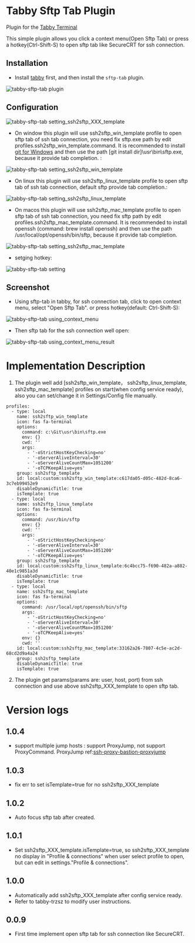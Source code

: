 # Tabby Sftp Tab Plugin

Plugin for the [Tabby Terminal](https://github.com/Eugeny/tabby)

This simple plugin allows you click a context menu(Open Sftp Tab) or press a hotkey(Ctrl-Shift-S) to open sftp tab like SecureCRT for ssh connection. 

## Installation

* Install [tabby](https://tabby.sh/) first, and then install the `sftp-tab` plugin.

![tabby-sftp-tab plugin](https://github.com/wljince007/tabby-sftp-tab/blob/main/doc/install.png?raw=true)


## Configuration

![tabby-sftp-tab setting_ssh2sftp_XXX_template](https://github.com/wljince007/tabby-sftp-tab/blob/main/doc/setting_ssh2sftp_template.png?raw=true)

* On window this plugin will use ssh2sftp_win_template profile to open sftp tab of ssh tab connection, you need fix sftp.exe path by edit profiles.ssh2sftp_win_template.command. It is recommended to install [git for Windows](https://gitforwindows.org/) and then use the path [git install dir]\usr\bin\sftp.exe, because it provide tab completion. :
  
![tabby-sftp-tab setting_ssh2sftp_win_template](https://github.com/wljince007/tabby-sftp-tab/blob/main/doc/setting_ssh2sftp_win_template.png?raw=true)

* On linux this plugin will use ssh2sftp_linux_template profile to open sftp tab of ssh tab connection, default sftp provide tab completion.:
  
![tabby-sftp-tab setting_ssh2sftp_linux_template](https://github.com/wljince007/tabby-sftp-tab/blob/main/doc/setting_ssh2sftp_linux_template.png?raw=true)

* On macos this plugin will use ssh2sftp_mac_template profile to open sftp tab of ssh tab connection, you need fix sftp path by edit profiles.ssh2sftp_mac_template.command. It is recommended to install openssh (command: brew install openssh) and then use the path /usr/local/opt/openssh/bin/sftp, because it provide tab completion.
  
![tabby-sftp-tab setting_ssh2sftp_mac_template](https://github.com/wljince007/tabby-sftp-tab/blob/main/doc/setting_ssh2sftp_mac_template.png?raw=true)

* setging hotkey:
  
![tabby-sftp-tab setting](https://github.com/wljince007/tabby-sftp-tab/blob/main/doc/setting_hotkey.png?raw=true)



## Screenshot

* Using sftp-tab in tabby, for ssh connection tab, click to open context menu, select "Open Sftp Tab". or press hotkey(default: Ctrl-Shift-S):

![tabby-sftp-tab using_context_menu](https://github.com/wljince007/tabby-sftp-tab/blob/main/doc/using_context_menu.png?raw=true)

* Then sftp tab for the ssh connection well open:

![tabby-sftp-tab using_context_menu_result](https://github.com/wljince007/tabby-sftp-tab/blob/main/doc/using_context_menu_result.png?raw=true)





# Implementation Description
1. The plugin well add [ssh2sftp_win_template， ssh2sftp_linux_template, ssh2sftp_mac_template] profiles on start(when config service ready), also you can set/change it in Settings/Config file manually.
   
```
profiles:
  - type: local
    name: ssh2sftp_win_template
    icon: fas fa-terminal
    options:
      command: c:\Git\usr\bin\sftp.exe
      env: {}
      cwd: ''
      args:
        - '-oStrictHostKeyChecking=no'
        - '-oServerAliveInterval=30'
        - '-oServerAliveCountMax=1051200'
        - '-oTCPKeepAlive=yes'
    group: ssh2sftp_template
    id: local:custom:ssh2sftp_win_template:c617da05-d05c-482d-8ca6-3c7eb99452e9
    disableDynamicTitle: true
    isTemplate: true
  - type: local
    name: ssh2sftp_linux_template
    icon: fas fa-terminal
    options:
      command: /usr/bin/sftp
      env: {}
      cwd: ''
      args:
        - '-oStrictHostKeyChecking=no'
        - '-oServerAliveInterval=30'
        - '-oServerAliveCountMax=1051200'
        - '-oTCPKeepAlive=yes'
    group: ssh2sftp_template
    id: local:custom:ssh2sftp_linux_template:6c4bcc75-f690-482a-a882-40e1c9851a3d
    disableDynamicTitle: true
    isTemplate: true
  - type: local
    name: ssh2sftp_mac_template
    icon: fas fa-terminal
    options:
      command: /usr/local/opt/openssh/bin/sftp
      args:
        - '-oStrictHostKeyChecking=no'
        - '-oServerAliveInterval=30'
        - '-oServerAliveCountMax=1051200'
        - '-oTCPKeepAlive=yes'
      env: {}
      cwd: ''
    id: local:custom:ssh2sftp_mac_template:33162a26-7807-4c5e-ac2d-68cd2d9a4a24
    group: ssh2sftp_template
    disableDynamicTitle: true
    isTemplate: true
```
2. The plugin get params(params are: user, host, port) from ssh connection and use above ssh2sftp_XXX_template to open sftp tab.

# Version logs

## 1.0.4
* support multiple jump hosts : support ProxyJump, not support ProxyCommand.
ProxyJump ref:[ssh-proxy-bastion-proxyjump](https://www.redhat.com/sysadmin/ssh-proxy-bastion-proxyjump)

  
## 1.0.3
* fix err to set isTemplate=true for no ssh2sftp_XXX_template
  
## 1.0.2
* Auto focus sftp tab after created.
  
## 1.0.1
* Set ssh2sftp_XXX_template.isTemplate=true, so ssh2sftp_XXX_template no display in "Profile & connections" when user select profile to open, but can edit in settings."Profile & connections".

## 1.0.0
* Automatically add ssh2sftp_XXX_template after config service ready.
* Refer to tabby-trzsz to modify user instructions.

## 0.0.9
* First time implement open sftp tab for ssh connection like SecureCRT.


